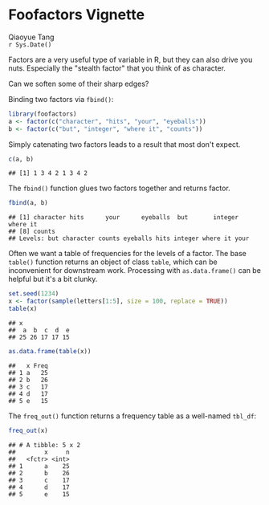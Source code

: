 # Foofactors Vignette
Qiaoyue Tang  
`r Sys.Date()`  

Factors are a very useful type of variable in R, but they can also drive you nuts. Especially the "stealth factor" that you think of as character.

Can we soften some of their sharp edges?

Binding two factors via `fbind()`:


```r
library(foofactors)
a <- factor(c("character", "hits", "your", "eyeballs"))
b <- factor(c("but", "integer", "where it", "counts"))
```

Simply catenating two factors leads to a result that most don't expect.


```r
c(a, b)
```

```
## [1] 1 3 4 2 1 3 4 2
```

The `fbind()` function glues two factors together and returns factor.


```r
fbind(a, b)
```

```
## [1] character hits      your      eyeballs  but       integer   where it 
## [8] counts   
## Levels: but character counts eyeballs hits integer where it your
```

Often we want a table of frequencies for the levels of a factor. The base `table()` function returns an object of class `table`, which can be inconvenient for downstream work.  Processing with `as.data.frame()` can be helpful but it's a bit clunky.


```r
set.seed(1234)
x <- factor(sample(letters[1:5], size = 100, replace = TRUE))
table(x)
```

```
## x
##  a  b  c  d  e 
## 25 26 17 17 15
```

```r
as.data.frame(table(x))
```

```
##   x Freq
## 1 a   25
## 2 b   26
## 3 c   17
## 4 d   17
## 5 e   15
```

The `freq_out()` function returns a frequency table as a well-named `tbl_df`:


```r
freq_out(x)
```

```
## # A tibble: 5 x 2
##        x     n
##   <fctr> <int>
## 1      a    25
## 2      b    26
## 3      c    17
## 4      d    17
## 5      e    15
```
